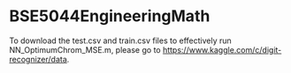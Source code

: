 # BSE5044EngineeringMath

To download the test.csv and train.csv files to effectively run NN_OptimumChrom_MSE.m, please go to https://www.kaggle.com/c/digit-recognizer/data.
